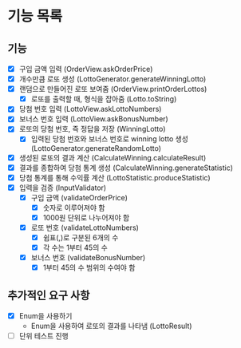 # 기능 목록

## 기능
- [x] 구입 금액 입력 (OrderView.askOrderPrice)
- [x] 개수만큼 로또 생성 (LottoGenerator.generateWinningLotto)
- [x] 랜덤으로 만들어진 로또 보여줌 (OrderView.printOrderLottos)
  - [x] 로또를 출력할 때, 형식을 잡아줌 (Lotto.toString)
- [x] 당첨 번호 입력 (LottoView.askLottoNumbers)
- [x] 보너스 번호 입력 (LottoView.askBonusNumber)
- [x] 로또의 당첨 번호, 즉 정답을 저장 (WinningLotto)
  - [x] 입력된 당첨 번호와 보너스 번호로 winning lotto 생성 (LottoGenerator.generateRandomLotto)
- [x] 생성된 로또의 결과 계산 (CalculateWinning.calculateResult)
- [x] 결과를 종합하여 당첨 통계 생성 (CalculateWinning.generateStatistic)
- [x] 당첨 통계를 통해 수익률 계산 (LottoStatistic.produceStatistic)
- [x] 입력을 검증 (InputValidator)
  - [x] 구입 금액 (validateOrderPrice)
    - [x] 숫자로 이루어져야 함
    - [x] 1000원 단위로 나누어져야 함
  - [x] 로또 번호 (validateLottoNumbers)
    - [x] 쉼표(,)로 구분된 6개의 수
    - [x] 각 수는 1부터 45의 수
  - [x] 보너스 번호 (validateBonusNumber)
    - [x] 1부터 45의 수 범위의 수여야 함

## 추가적인 요구 사항
- [x] Enum을 사용하기
  - Enum을 사용하여 로또의 결과를 나타냄 (LottoResult)
- [ ] 단위 테스트 진행